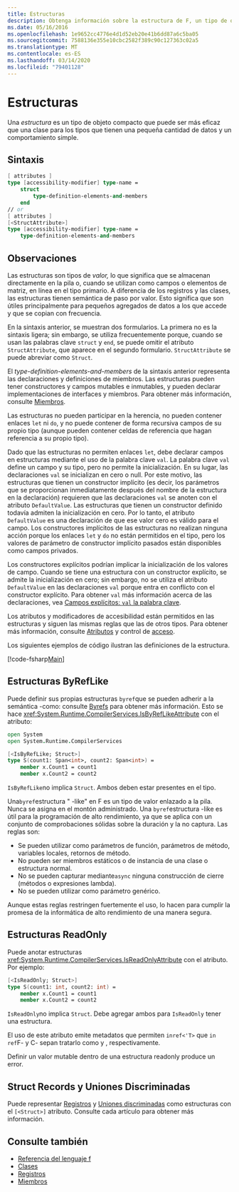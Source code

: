 ```yaml
---
title: Estructuras
description: Obtenga información sobre la estructura de F, un tipo de objeto compacto a menudo más eficaz que una clase para tipos con una pequeña cantidad de datos y un comportamiento simple.
ms.date: 05/16/2016
ms.openlocfilehash: 1e9652cc4776e4d1d52eb20e41b6dd87a6c5ba05
ms.sourcegitcommit: 7588136e355e10cbc2582f389c90c127363c02a5
ms.translationtype: MT
ms.contentlocale: es-ES
ms.lasthandoff: 03/14/2020
ms.locfileid: "79401128"
---
```

# <a name="structures"></a>Estructuras

Una *estructura* es un tipo de objeto compacto que puede ser más eficaz que una clase para los tipos que tienen una pequeña cantidad de datos y un comportamiento simple.

## <a name="syntax"></a>Sintaxis

```fsharp
[ attributes ]
type [accessibility-modifier] type-name =
    struct
        type-definition-elements-and-members
    end
// or
[ attributes ]
[<StructAttribute>]
type [accessibility-modifier] type-name =
    type-definition-elements-and-members
```

## <a name="remarks"></a>Observaciones

Las estructuras son tipos de *valor,* lo que significa que se almacenan directamente en la pila o, cuando se utilizan como campos o elementos de matriz, en línea en el tipo primario. A diferencia de los registros y las clases, las estructuras tienen semántica de paso por valor. Esto significa que son útiles principalmente para pequeños agregados de datos a los que accede y que se copian con frecuencia.

En la sintaxis anterior, se muestran dos formularios. La primera no es la sintaxis ligera; sin embargo, se utiliza frecuentemente porque, cuando se usan las palabras clave `struct` y `end`, se puede omitir el atributo `StructAttribute`, que aparece en el segundo formulario. `StructAttribute` se puede abreviar como `Struct`.

El *type-definition-elements-and-members* de la sintaxis anterior representa las declaraciones y definiciones de miembros. Las estructuras pueden tener constructores y campos mutables e inmutables, y pueden declarar implementaciones de interfaces y miembros. Para obtener más información, consulte [Miembros](./members/index.md).

Las estructuras no pueden participar en la herencia, no pueden contener enlaces `let` ni `do`, y no puede contener de forma recursiva campos de su propio tipo (aunque pueden contener celdas de referencia que hagan referencia a su propio tipo).

Dado que las estructuras no permiten enlaces `let`, debe declarar campos en estructuras mediante el uso de la palabra clave `val`. La palabra clave `val` define un campo y su tipo, pero no permite la inicialización. En su lugar, las declaraciones `val` se inicializan en cero o null. Por este motivo, las estructuras que tienen un constructor implícito (es decir, los parámetros que se proporcionan inmediatamente después del nombre de la estructura en la declaración) requieren que las declaraciones `val` se anoten con el atributo `DefaultValue`. Las estructuras que tienen un constructor definido todavía admiten la inicialización en cero. Por lo tanto, el atributo `DefaultValue` es una declaración de que ese valor cero es válido para el campo. Los constructores implícitos de las estructuras no realizan ninguna acción porque los enlaces `let` y `do` no están permitidos en el tipo, pero los valores de parámetro de constructor implícito pasados están disponibles como campos privados.

Los constructores explícitos podrían implicar la inicialización de los valores de campo. Cuando se tiene una estructura con un constructor explícito, se admite la inicialización en cero; sin embargo, no se utiliza el atributo `DefaultValue` en las declaraciones `val` porque entra en conflicto con el constructor explícito. Para obtener `val` más información acerca de las declaraciones, vea [Campos explícitos: `val` la palabra clave](./members/explicit-fields-the-val-keyword.md).

Los atributos y modificadores de accesibilidad están permitidos en las estructuras y siguen las mismas reglas que las de otros tipos. Para obtener más información, consulte [Atributos](attributes.md) y control de [acceso](access-control.md).

Los siguientes ejemplos de código ilustran las definiciones de la estructura.

[!code-fsharp[Main](~/samples/snippets/fsharp/lang-ref-1/snippet2501.fs)]

## <a name="byreflike-structs"></a>Estructuras ByRefLike

Puede definir sus propias estructuras `byref`que se pueden adherir a la semántica -como: consulte [Byrefs](byrefs.md) para obtener más información. Esto se hace <xref:System.Runtime.CompilerServices.IsByRefLikeAttribute> con el atributo:

```fsharp
open System
open System.Runtime.CompilerServices

[<IsByRefLike; Struct>]
type S(count1: Span<int>, count2: Span<int>) =
    member x.Count1 = count1
    member x.Count2 = count2
```

`IsByRefLike`no implica `Struct`. Ambos deben estar presentes en el tipo.

Una`byref`estructura " -like" en F es un tipo de valor enlazado a la pila. Nunca se asigna en el montón administrado. Una `byref`estructura -like es útil para la programación de alto rendimiento, ya que se aplica con un conjunto de comprobaciones sólidas sobre la duración y la no captura. Las reglas son:

- Se pueden utilizar como parámetros de función, parámetros de método, variables locales, retornos de método.
- No pueden ser miembros estáticos o de instancia de una clase o estructura normal.
- No se pueden capturar mediante`async` ninguna construcción de cierre (métodos o expresiones lambda).
- No se pueden utilizar como parámetro genérico.

Aunque estas reglas restringen fuertemente el uso, lo hacen para cumplir la promesa de la informática de alto rendimiento de una manera segura.

## <a name="readonly-structs"></a>Estructuras ReadOnly

Puede anotar estructuras <xref:System.Runtime.CompilerServices.IsReadOnlyAttribute> con el atributo. Por ejemplo:

```fsharp
[<IsReadOnly; Struct>]
type S(count1: int, count2: int) =
    member x.Count1 = count1
    member x.Count2 = count2
```

`IsReadOnly`no implica `Struct`. Debe agregar ambos para `IsReadOnly` tener una estructura.

El uso de este atributo emite metadatos que permiten `inref<'T>` que `in ref`F- y C- sepan tratarlo como y , respectivamente.

Definir un valor mutable dentro de una estructura readonly produce un error.

## <a name="struct-records-and-discriminated-unions"></a>Struct Records y Uniones Discriminadas

Puede representar [Registros](records.md) y [Uniones discriminadas](discriminated-unions.md) como estructuras con el `[<Struct>]` atributo.  Consulte cada artículo para obtener más información.

## <a name="see-also"></a>Consulte también

- [Referencia del lenguaje f](index.md)
- [Clases](classes.md)
- [Registros](records.md)
- [Miembros](./members/index.md)
